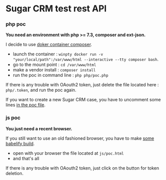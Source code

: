 # Sugar CRM test rest API

### php poc

**You need an environment with php >= 7.3, composer and ext-json.**

I decide to use [doker container composer](https://hub.docker.com/_/composer).

- launch the container : `winpty docker run -v "your/local/path":/var/www/html --interactive --tty composer bash`.
- go to the mount point : `cd /var/www/html`
- make a vendor install : `composer install`
- run the poc in command line : `php php/poc.php`

If there is any trouble with OAouth2 token, just delete the file located here : `php/.token`, and run the poc again.

If you want to create a new Sugar CRM case, you have to uncomment some lines [in the poc file](https://github.com/Niafron/sugar-crm/blob/master/php/poc.php#L28).

### js poc
 
 **You just need a recent browser.**
 
If you still want to use an old fashioned browser, you have to make [some babelify build](https://github.com/Niafron/simple-site-minifier/blob/devel/gulpfile.js#L75).
 
 - open with your browser the file located at `js/poc.html`
 - and that's all
 
If there is any trouble with OAouth2 token, just click on the button for token deletion.
 
  